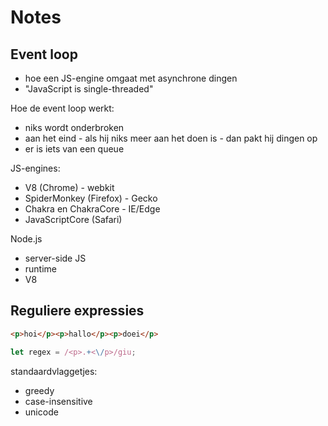 # Notes

## Event loop

* hoe een JS-engine omgaat met asynchrone dingen
* "JavaScript is single-threaded"

Hoe de event loop werkt:

- niks wordt onderbroken
- aan het eind - als hij niks meer aan het doen is - dan pakt hij dingen op
- er is iets van een queue



JS-engines:
- V8 (Chrome)   - webkit
- SpiderMonkey (Firefox) - Gecko
- Chakra en ChakraCore - IE/Edge
- JavaScriptCore (Safari)


Node.js
- server-side JS
- runtime
- V8


## Reguliere expressies

```html
<p>hoi</p><p>hallo</p><p>doei</p>
```
```js
let regex = /<p>.+<\/p>/giu;
```

standaardvlaggetjes:
* greedy
* case-insensitive
* unicode
